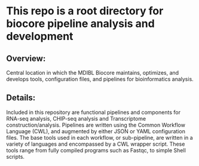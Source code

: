 # This repo is a root directory for biocore pipeline analysis and development

## Overview:

Central location in which the MDIBL Biocore maintains, optimizes, and develops tools, configuration files, and pipelines for bioinformatics analysis.

## Details:

Included in this repository are functional pipelines and components for RNA-seq analysis, CHIP-seq analysis and Transcriptome construction/analysis.
Pipelines are written using the Common Workflow Language (CWL), and augmented by either JSON or YAML configuration files.
The base tools used in each workflow, or sub-pipeline, are written in a variety of languages and encompassed by a CWL wrapper script.
These tools range from fully compiled programs such as Fastqc, to simple Shell scripts.
